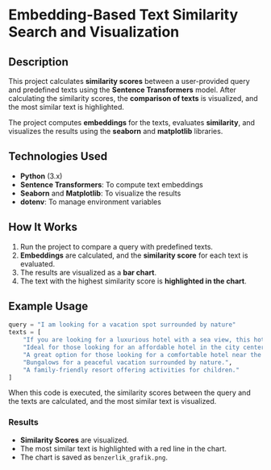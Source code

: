 # Embedding-Based Text Similarity Search and Visualization

## Description
This project calculates **similarity scores** between a user-provided query and predefined texts using the **Sentence Transformers** model. After calculating the similarity scores, the **comparison of texts** is visualized, and the most similar text is highlighted.

The project computes **embeddings** for the texts, evaluates **similarity**, and visualizes the results using the **seaborn** and **matplotlib** libraries.

## Technologies Used
- **Python** (3.x)
- **Sentence Transformers**: To compute text embeddings
- **Seaborn** and **Matplotlib**: To visualize the results
- **dotenv**: To manage environment variables

## How It Works
1. Run the project to compare a query with predefined texts.
2. **Embeddings** are calculated, and the **similarity score** for each text is evaluated.
3. The results are visualized as a **bar chart**.
4. The text with the highest similarity score is **highlighted in the chart**.

## Example Usage
```python
query = "I am looking for a vacation spot surrounded by nature"
texts = [
    "If you are looking for a luxurious hotel with a sea view, this hotel is perfect for you.",
    "Ideal for those looking for an affordable hotel in the city center.",
    "A great option for those looking for a comfortable hotel near the airport.",
    "Bungalows for a peaceful vacation surrounded by nature.",
    "A family-friendly resort offering activities for children."
]
```
When this code is executed, the similarity scores between the query and the texts are calculated, and the most similar text is visualized.

### Results
- **Similarity Scores** are visualized.
- The most similar text is highlighted with a red line in the chart.
- The chart is saved as `benzerlik_grafik.png`.